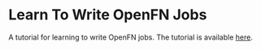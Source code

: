 # Learn To Write OpenFN Jobs
A tutorial for learning to write OpenFN jobs. The tutorial is available [here](https://openfn.org/blog/learn-write-openfn-jobs).
